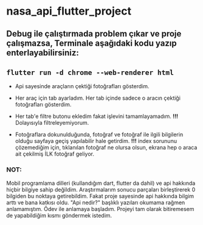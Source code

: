 # nasa_api_flutter_project

## Debug ile çalıştırmada problem çıkar ve proje çalışmazsa, Terminale aşağıdaki kodu yazıp enterlayabilirsiniz:
  
##  ```flutter run -d chrome --web-renderer html```

* Api sayesinde araçların çektiği fotoğrafları gösterdim.

* Her araç için tab ayarladım. Her tab içinde sadece o aracın çektiği fotoğrafları gösterdim.

* Her tab'e filtre butonu ekledim fakat işlevini tamamlayamadım. **!!!** Dolayısıyla filtreleyemiyorum.

* Fotoğraflara dokunulduğunda, fotoğraf ve fotoğraf ile ilgili bilgilerin olduğu sayfaya geçiş yapılabilir hale getirdim.
**!!!** index sorununu çözemediğim için, tıklanılan fotoğraf ne olursa olsun, ekrana hep o araca ait çekilmiş İLK fotoğraf geliyor.


### NOT:
Mobil programlama dilleri (kullandığım dart, flutter da dahil) ve api hakkında hiçbir bilgiye sahip değildim. Araştırmalarım sonucu parçaları birleştirerek 0 bilgiden bu noktaya getirebildim. Fakat proje sayesinde api hakkında bilgim arttı ve bana katkısı oldu. "Api nedir?" başlıklı yazıları okumama rağmen anlamamıştım. Ödev ile anlamaya başladım.
Projeyi tam olarak bitiremesem de yapabildiğim kısmı göndermek istedim.
